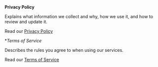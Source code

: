 **Privacy Policy**

Explains what information we collect and why, how we use it, and how to review and update it.

Read our [Privacy Policy](../privacy.md)


**Terms of Service*

Describes the rules you agree to when using our services.

Read our [Terms of Service](../terms.md)
